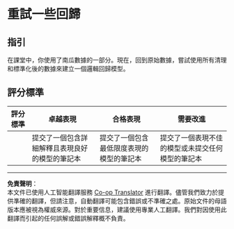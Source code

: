 <!--
CO_OP_TRANSLATOR_METADATA:
{
  "original_hash": "8af40209a41494068c1f42b14c0b450d",
  "translation_date": "2025-09-03T16:35:09+00:00",
  "source_file": "2-Regression/4-Logistic/assignment.md",
  "language_code": "hk"
}
-->
# 重試一些回歸

## 指引

在課堂中，你使用了南瓜數據的一部分。現在，回到原始數據，嘗試使用所有清理和標準化後的數據來建立一個邏輯回歸模型。

## 評分標準

| 評分標準 | 卓越表現                                                             | 合格表現                                                     | 需要改進                                                   |
| -------- | -------------------------------------------------------------------- | ------------------------------------------------------------ | ----------------------------------------------------------- |
|          | 提交了一個包含詳細解釋且表現良好的模型的筆記本                      | 提交了一個包含最低限度表現的模型的筆記本                     | 提交了一個表現不佳的模型或未提交任何模型的筆記本           |

---

**免責聲明**：  
本文件已使用人工智能翻譯服務 [Co-op Translator](https://github.com/Azure/co-op-translator) 進行翻譯。儘管我們致力於提供準確的翻譯，但請注意，自動翻譯可能包含錯誤或不準確之處。原始文件的母語版本應被視為權威來源。對於重要信息，建議使用專業人工翻譯。我們對因使用此翻譯而引起的任何誤解或錯誤解釋概不負責。